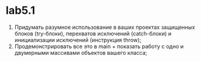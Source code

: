# lab5.1
1) Придумать разумное использование в ваших проектах защищенных блоков (try-блоки), перехватов исключений (catch-блоки) и инициализации исключений (инструкция throw);
2) Продемонстрировать все это в main + показать работу с одно и двумерными массивами объектов вашего класса;

